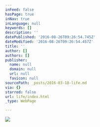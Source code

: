 ```yaml
---
inFeed: false
hasPage: true
inNav: true
inLanguage: null
keywords: []
description: ''
datePublished: '2016-08-26T09:26:54.745Z'
dateModified: '2016-08-26T09:26:54.457Z'
title: ''
author: []
authors: []
publisher:
  name: null
  domain: null
  url: null
  favicon: null
sourcePath: _posts/2016-03-18-life.md
via: {}
starred: false
url: life/index.html
_type: WebPage

---
```

![](https://the-grid-user-content.s3-us-west-2.amazonaws.com/a95d9daf-d2ff-448b-a45e-d79fd55dbc12.jpg)